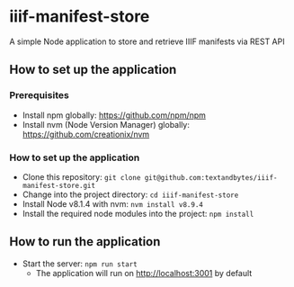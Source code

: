 # iiif-manifest-store
A simple Node application to store and retrieve IIIF manifests via REST API


## How to set up the application ##

### Prerequisites ###

* Install npm globally: https://github.com/npm/npm
* Install nvm (Node Version Manager) globally: https://github.com/creationix/nvm

### How to set up the application ###

* Clone this repository: `git clone git@github.com:textandbytes/iiif-manifest-store.git`
* Change into the project directory: `cd iiif-manifest-store`
* Install Node v8.1.4 with nvm: `nvm install v8.9.4`
* Install the required node modules into the project: `npm install`

## How to run the application ##

* Start the server: `npm run start`
  * The application will run on [http://localhost:3001](http://localhost:3001) by default

